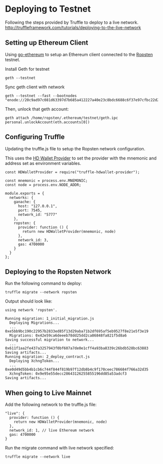 # Deploying to Testnet

Following the steps provided by Truffle to deploy to a live network.
http://truffleframework.com/tutorials/deploying-to-the-live-network

## Setting up Ethereum Client

Using [go-ethereum](https://github.com/ethereum/go-ethereum) to setup an Ethereum client connected to the [Ropsten](https://github.com/ethereum/ropsten) testnet.

Install Geth for testnet

```
geth --testnet
```

Sync geth client with network

```
geth --testnet --fast --bootnodes "enode://20c9ad97c081d63397d7b685a412227a40e23c8bdc6688c6f37e97cfbc22d2b4d1db1510d8f61e6a8866ad7f0e17c02b14182d37ea7c3c8b9c2683aeb6b733a1@52.169.14.227:30303,enode://6ce05930c72abc632c58e2e4324f7c7ea478cec0ed4fa2528982cf34483094e9cbc9216e7aa349691242576d552a2a56aaeae426c5303ded677ce455ba1acd9d@13.84.180.240:30303"
```

Then, unlock that geth account:

```
geth attach /home/ropsten/.ethereum/testnet/geth.ipc
personal.unlockAccount(eth.accounts[0])
```

## Configuring Truffle

Updating the truffle.js file to setup the Ropsten network configuration.

This uses the [HD Wallet Provider](https://github.com/trufflesuite/truffle-hdwallet-provider) to set the provider with the mnemonic and address set as environment variables.

```
const HDWalletProvider = require("truffle-hdwallet-provider");

const mnemonic = process.env.MNEMONIC;
const node = process.env.NODE_ADDR;

module.exports = {
  networks: {
    ganache: {
      host: "127.0.0.1",
      port: 7545,
      network_id: "5777"
    },
    ropsten: {
      provider: function () {
        return new HDWalletProvider(mnemonic, node)
      },
      network_id: 3,
      gas: 4700000
    }
  }
};
```

## Deploying to the Ropsten Network

Run the following command to deploy:

```
truffle migrate --network ropsten
```

Output should look like:

```
using network 'ropsten'.

Running migration: 1_initial_migration.js
  Deploying Migrations...
  ... 0xe5bb9bc190c22957b2833ed85f13d29aba71b2df695af5eb9527f8e21e5f3e19
  Migrations: 0x42e59ca6deeeb78dd25dd2ca86848fa821f5d8a6
Saving successful migration to network...
  ... 0x611f1aa2fe437a3257943f0bf607a7de0e1cff4a93ba8339c26bdb528bc63883
Saving artifacts...
Running migration: 2_deploy_contract.js
  Deploying XchngToken...
  ... 0xe0d49d5bb4b1cb6c744f844f819b97f12db8b4c9f170ceec786684f766a32d35
  XchngToken: 0x9e95e55decc28643126255855196dd85a53adcf3
Saving artifacts...
```

## When going to Live Mainnet

Add the following network to the truffle.js file:

```
"live": {
  provider: function () {
    return new HDWalletProvider(mnemonic, node)
  },
  network_id: 1, // live Ethereum network
  gas: 4700000
}
```

Run the migrate command with live network specified:

```
truffle migrate --network live
```